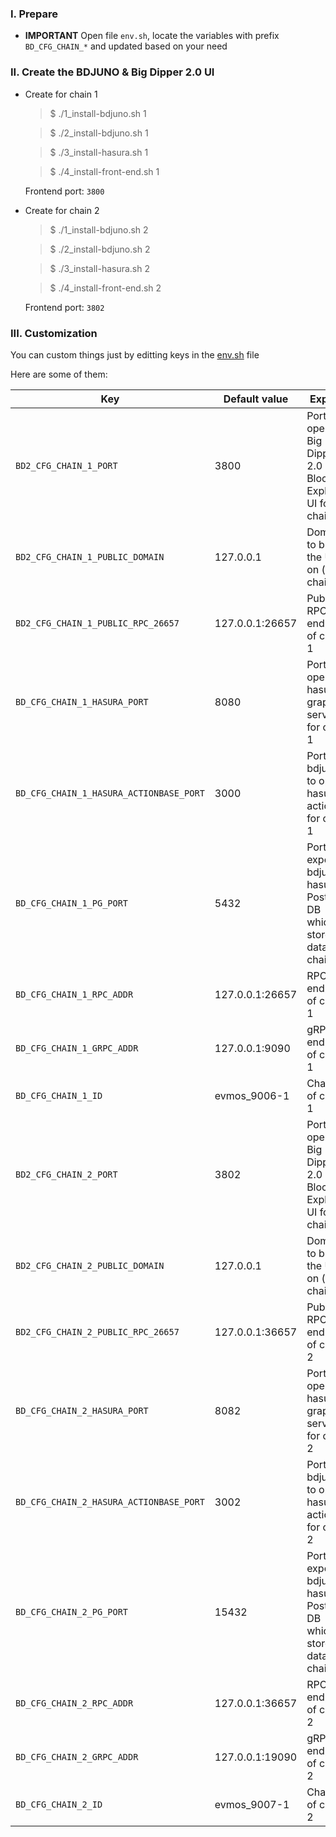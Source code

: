 ### I. Prepare
- **IMPORTANT** Open file `env.sh`, locate the variables with prefix `BD_CFG_CHAIN_*` and updated based on your need

### II. Create the BDJUNO & Big Dipper 2.0 UI
- Create for chain 1
    > $ ./1_install-bdjuno.sh 1

    > $ ./2_install-bdjuno.sh 1

    > $ ./3_install-hasura.sh 1

    > $ ./4_install-front-end.sh 1

    Frontend port: `3800`

- Create for chain 2
    > $ ./1_install-bdjuno.sh 2

    > $ ./2_install-bdjuno.sh 2

    > $ ./3_install-hasura.sh 2

    > $ ./4_install-front-end.sh 2

    Frontend port: `3802`

### III. Customization
You can custom things just by editting keys in the [env.sh](https://github.com/VictorTrustyDev/EVMOS-sample-scripts/blob/main/env.sh) file

Here are some of them:

| Key | Default value | Explain |
| --- | --- | --- |
| `BD2_CFG_CHAIN_1_PORT` | 3800 | Port to open Big Dipper 2.0 as Block Explorer UI for chain 1 |
| `BD2_CFG_CHAIN_1_PUBLIC_DOMAIN` | 127.0.0.1 | Domain to bind the UI on (for chain 1) |
| `BD2_CFG_CHAIN_1_PUBLIC_RPC_26657` | 127.0.0.1:26657 | Public RPC endpoint of chain 1 |
| `BD_CFG_CHAIN_1_HASURA_PORT` | 8080 | Port to open hasura graphql service for chain 1 |
| `BD_CFG_CHAIN_1_HASURA_ACTIONBASE_PORT` | 3000 | Port for bdjuno to open hasura action for chain 1 |
| `BD_CFG_CHAIN_1_PG_PORT` | 5432 | Port to expose bdjuno & hasura's Postgres DB which stores data for chain 1 |
| `BD_CFG_CHAIN_1_RPC_ADDR` | 127.0.0.1:26657 | RPC endpoint of chain 1 |
| `BD_CFG_CHAIN_1_GRPC_ADDR` | 127.0.0.1:9090 | gRPC endpoint of chain 1 |
| `BD_CFG_CHAIN_1_ID` | evmos_9006-1 | Chain id of chain 1 |
| `BD2_CFG_CHAIN_2_PORT` | 3802 | Port to open Big Dipper 2.0 as Block Explorer UI for chain 2 |
| `BD2_CFG_CHAIN_2_PUBLIC_DOMAIN` | 127.0.0.1 | Domain to bind the UI on (for chain 2) |
| `BD2_CFG_CHAIN_2_PUBLIC_RPC_26657` | 127.0.0.1:36657 | Public RPC endpoint of chain 2 |
| `BD_CFG_CHAIN_2_HASURA_PORT` | 8082 | Port to open hasura graphql service for chain 2 |
| `BD_CFG_CHAIN_2_HASURA_ACTIONBASE_PORT` | 3002 | Port for bdjuno to open hasura action for chain 2 |
| `BD_CFG_CHAIN_2_PG_PORT` | 15432 | Port to expose bdjuno & hasura's Postgres DB which stores data for chain 2 |
| `BD_CFG_CHAIN_2_RPC_ADDR` | 127.0.0.1:36657 | RPC endpoint of chain 2 |
| `BD_CFG_CHAIN_2_GRPC_ADDR` | 127.0.0.1:19090 | gRPC endpoint of chain 2 |
| `BD_CFG_CHAIN_2_ID` | evmos_9007-1 | Chain id of chain 2 |